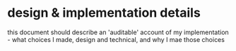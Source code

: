 # design & implementation details

this document should describe an 'auditable' account of my implementation - what choices I made, design and technical, and why I mae those choices
